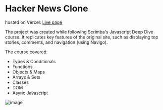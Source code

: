 # Hacker News Clone

hosted on Vercel:
[Live page](https://hacker-news-clone-rho.vercel.app/)

The project was created while following Scrimba's Javascript Deep Dive course. 
It replicates key features of the original site, such as displaying top stories, comments, and navigation (using Navigo). 

The course covered:
  -  Types & Conditionals
  -  Functions
  -  Objects & Maps
  -  Arrays & Sets
  -  Classes
  -  DOM
  -  Async Javascript
  
![image](https://github.com/user-attachments/assets/5be455bb-abac-4b61-8805-9d029aaca524)

